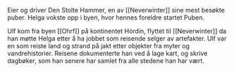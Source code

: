 Eier og driver Den Stolte Hammer, en av [[Neverwinter]] sine mest besøkte puber.
Helga vokste opp i byen, hvor hennes foreldre startet Puben.


Ulf kom fra byen [[Ohrf]] på kontinentet Hórdin, flyttet til [[Neverwinter]] da han møtte Helga etter å ha jobbet som reisende selger av artefakter. Ulf var en som reiste land og strand på jakt etter objekter fra myter og vandrehistorier. Reisene dokumenterte han ved å lage kart, og skrive dagbøker, som han senere har samlet fra alle stedene han har vært. 

